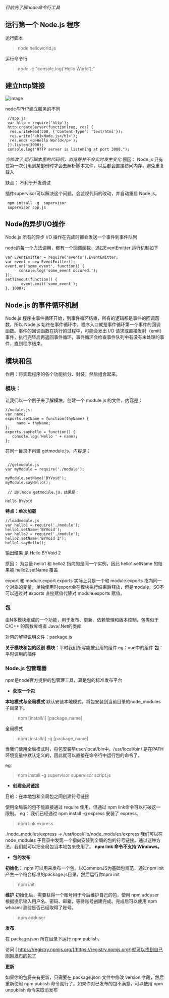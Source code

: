 _目前先了解node命令行工具_

## 运行第一个 Node.js 程序

运行脚本
> node helloworld.js

运行命令行

> node -e "console.log('Hello World');"


## 建立http链接

![image](https://user-images.githubusercontent.com/20856598/31380200-377b73be-ade3-11e7-8429-b1d8badef94b.png)

node与PHP建立服务的不同

```
 //app.js
 var http = require('http');
 http.createServer(function(req, res) {
  res.writeHead(200, {'Content-Type': 'text/html'});
  res.write('<h1>Node.js</h1>');
  res.end('<p>Hello World</p>');
 }).listen(3000);
 console.log("HTTP server is listening at port 3000.");
 ```

_当修改了 运行脚本里的代码后，浏览器并不会实时发生变化_
原因： Node.js 只有在第一次引用到某部份时才会去解析脚本文件，以后都会直接访问内存，避免重复载入

缺点： 不利于开发调试

插件supervisor可以解决这个问题，会监视代码的改动，并自动重启 Node.js。

```
 npm intsall -g  supervisor
 supervisor app.js
```

## Node的异步I/O操作
Node.js 所有的异步 I/O 操作在完成时都会发送一个事件到事件队列

node的每一个方法调用，都有一个回调函数，通过EventEmitter
运行机制如下

```
var EventEmitter = require('events').EventEmitter;
var event = new EventEmitter();
event.on('some_event', function() {
      console.log('some_event occured.');
});
setTimeout(function() {
       event.emit('some_event');
}, 1000);
```

## Node.js 的事件循环机制
 Node.js 程序由事件循环开始，到事件循环结束，所有的逻辑都是事件的回调函数，所以 Node.js 始终在事件循环中，程序入口就是事件循环第一个事件的回调函数。事件的回调函数在执行的过程中，可能会发出 I/O 请求或直接发射（emit）事件，执行完毕后再返回事件循环，事件循环会检查事件队列中有没有未处理的事件，直到程序结束。

## 模块和包
 作用：将实现程序的各个功能拆分、封装，然后组合起来。

### 模块：

让我们以一个例子来了解模块。创建一个 module.js 的文件，内容是：

```
//module.js
var name;
exports.setName = function(thyName) {
     name = thyName;
};
exports.sayHello = function() {
   console.log('Hello ' + name);
};
```
在同一目录下创建 getmodule.js，内容是：
```

 //getmodule.js
var myModule = require('./module');

myModule.setName('BYVoid');
myModule.sayHello();

 // 运行node getmodule.js，结果是：

Hello BYVoid
```



**特点：单次加载**

```
//loadmodule.js
var hello1 = require('./module');
hello1.setName('BYVoid');
var hello2 = require('./module');
hello2.setName('BYVoid 2');
hello1.sayHello();
```
输出结果
是 Hello BYVoid 2

原因： 为变量 hello1 和 hello2 指向的是同一个实例，因此 hello1.setName 的结果被 hello2.setName 覆盖

export 和 module.export
    exports 实际上只是一个和 module.exports 指向同一个对象的变量，单独使用时export会在模块执行结束后释放，但是module，SO不可以通过对 exports 直接赋值代替对 module.exports 赋值。


### 包
由N多模块组成的一个功能，用于发布、更新、依赖管理和版本控制，包类似于 C/C++ 的函数库或者 Java/.Net的类库

对包的解释说明文件：package.js

**关于模块和包的区别**
**模块**：平时我们所写能被公用的组件              eg：vue中的组件
**包**：平时调用的插件

### Node.js 包管理器
npm是node官方提供的包管理工具，算是包的标准发布平台

- **获取一个包**

**本地模式与全局模式**
默认安装本地模式，将包安装到当前目录的node_modules子目录下。

> npm [install/i] [package_name]

全局模式

> npm [install/i] -g [package_name]

当我们使用全局模式时，将包安装早user/local/bin中，/usr/local/bin/ 是在PATH 环境变量中默认定义的，因此就可以直接在命令行中运行包的命令了。

 eg:

> npm install -g supervisor
> supervisor script.js

- **创建全局链接**

目的：在本地包和全局包之间创建符号链接

使用全局装的包不能直接通过 require 使用，但通过 npm link命令可以打破这一限制。
 eg：
我们已经通过 npm install -g express 安装了 express，

> npm link express

./node_modules/express -> /usr/local/lib/node_modules/express
我们可以在 node_modules 子目录中发现一个指向安装到全局的包的符号链接。通过这种方法，我们就可以把全局包当本地包来使用了。
**npm link 命令不支持 Windows。**


- **包的发布**

**初始化：**
npm 可以用来发布一个包。以CommonJS为基础包规范，通过npm init 产生一个符合标准的package.js目录，然后运行你npm init

> npm init

**维护**
初始化后，需要获得一个账号用于今后维护自己的包，使用 npm adduser 根据提示输入用户名、密码、邮箱，等待账号创建完成。完成后可以使用 npm whoami 测验是否已经取得了账号。

> npm  adduser


**发布**

在 package.json 所在目录下运行 npm publish，

访问 [ https://registry.npmjs.org/](https://registry.npmjs.org/)就可以找到自己刚刚发布的包了

**更新**

如果你的包将来有更新，只需要在 package.json 文件中修改 version 字段，然后重新使用 npm publish 命令就行了。如果你对已发布的包不满意，可以使用 npm unpublish 命令来取消发布
